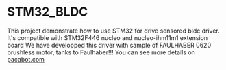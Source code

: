 # STM32_BLDC
This project demonstrate how to use STM32 for drive sensored bldc driver.
It's compatible with STM32F446 nucleo and nucleo-ihm11m1 extension board 
We have developped this driver with sample of FAULHABER 0620 brushless motor, tanks to Faulhaber!!!
You can see more details on [pacabot.com](http://pacabot.com)

